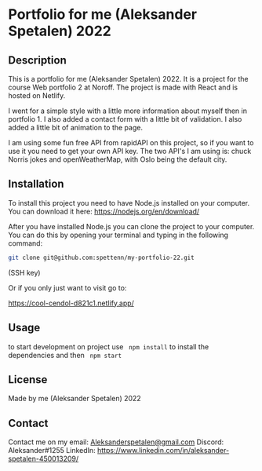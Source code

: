 # Portfolio for me (Aleksander Spetalen) 2022

## Description

This is a portfolio for me (Aleksander Spetalen) 2022. It is a project for the course Web portfolio 2 at Noroff. The project is made with React and is hosted on Netlify.

I went for a simple style with a little more information about myself then in portfolio 1. I also added a contact form with a little bit of validation. I also added a little bit of animation to the page.

I am using some fun free API from rapidAPI on this project, so if you want to use it you need to get your own API key.
The two API's I am using is: chuck Norris jokes and openWeatherMap, with Oslo being the default city.

## Installation

To install this project you need to have Node.js installed on your computer. You can download it here: https://nodejs.org/en/download/

After you have installed Node.js you can clone the project to your computer. You can do this by opening your terminal and typing in the following command:

```bash
git clone git@github.com:spettenn/my-portfolio-22.git
```

(SSH key)

Or if you only just want to visit go to:

https://cool-cendol-d821c1.netlify.app/

## Usage

to start development on project use
` npm install`
to install the dependencies and then
` npm start`

## License

Made by me (Aleksander Spetalen) 2022

## Contact

Contact me on my email: Aleksanderspetalen@gmail.com
Discord: Aleksander#1255
LinkedIn: https://www.linkedin.com/in/aleksander-spetalen-450013209/
